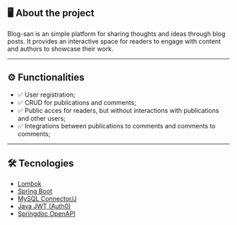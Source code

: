 ## 🖥️ About the project

Blog-san is an simple platform for sharing thoughts and
ideas through blog posts. It provides an interactive space for
readers to engage with content and authors to showcase their
work.

--- 

## ⚙️ Functionalities
- ✅ User registration;
- ✅ CRUD for publications and comments;
- ✅ Public acces for readers, but without interactions with publications and other users;
- ✅ Integrations between publications to comments and comments to comments;

---

## 🛠️ Tecnologies 

- [Lombok](https://projectlombok.org/)
- [Spring Boot](https://spring.io/projects/spring-boot)
- [MySQL Connector/J](https://dev.mysql.com/downloads/connector/j/)
- [Java JWT (Auth0)](https://github.com/auth0/java-jwt)
- [Springdoc OpenAPI](https://springdoc.org/)
